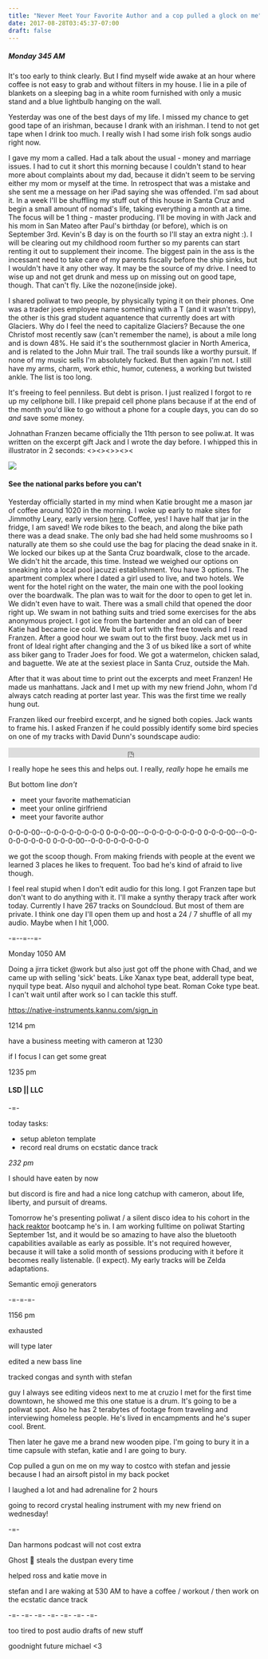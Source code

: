 ```yaml
---
title: "Never Meet Your Favorite Author and a cop pulled a glock on me"
date: 2017-08-28T03:45:37-07:00
draft: false
---
```



##### Monday 345 AM

It's too early to think clearly. But I find myself wide awake at an hour where coffee is not easy to grab and without filters in my house. I lie in a pile of blankets on a sleeping bag in a white room furnished with only a music stand and a blue lightbulb hanging on the wall.

Yesterday was one of the best days of my life. I missed my chance to get good tape of an irishman, because I drank with an irishman. I tend to not get tape when I drink too much. I really wish I had some irish folk songs audio right now.

I gave my mom a called. Had a talk about the usual - money and marriage issues. I had to cut it short this morning because I couldn't stand to hear more about complaints about my dad, because it didn't seem to be serving either my mom or myself at the time. In retrospect that was a mistake and she sent me a message on her iPad saying she was offended. I'm sad about it. In a week I'll be shuffling my stuff out of this house in Santa Cruz and begin a small amount of nomad's life, taking everything a month at a time. The focus will be 1 thing - master producing. I'll be moving in with Jack and his mom in San Mateo after Paul's birthday (or before), which is on September 3rd. Kevin's B day is on the fourth so I'll stay an extra night :). I will be clearing out my childhood room further so my parents can start renting it out to supplement their income. The biggest pain in the ass is the incessant need to take care of my parents fiscally before the ship sinks, but I wouldn't have it any other way. It may be the source of my drive. I need to wise up and not get drunk and mess up on missing out on good tape, though. That can't fly. Like the nozone(inside joke).

I shared poliwat to two people, by physically typing it on their phones. One was a trader joes employee name something with a T (and it wasn't trippy), the other is this grad student aquantence that currently does art with Glaciers. Why do I feel the need to capitalize Glaciers? Because the one Christof most recently saw (can't remember the name), is about a mile long and is down 48%. He said it's the southernmost glacier in North America, and is related to the John Muir trail. The trail sounds like a worthy pursuit. If none of my music sells I'm absolutely fucked. But then again I'm not. I still have my arms, charm, work ethic, humor, cuteness, a working but twisted ankle. The list is too long.

It's freeing to feel penniless. But debt is prison. I just realized I forgot to re up my cellphone bill. I like prepaid cell phone plans because if at the end of the month you'd like to go without a phone for a couple days, you can do so *and* save some money.

Johnathan Franzen became officially the 11th person to see poliw.at. It was written on the excerpt gift Jack and I wrote the day before. I whipped this in illustrator in 2 seconds: <><><>><><

<img src="/images/FREEBIRD.jpg"/>

#### See the national parks before you can't

Yesterday officially started in my mind when Katie brought me a mason jar of coffee around 1020 in the morning. I woke up early to make sites for Jimmothy Leary, early version [here](http://jimmothyleary.com). Coffee, yes! I have half that jar in the fridge, I am saved!
We rode bikes to the beach, and along the bike path there was a dead snake. The only bad she had held some mushrooms so I naturally ate them so she could use the bag for placing the dead snake in it. We locked our bikes up at the Santa Cruz boardwalk, close to the arcade. We didn't hit the arcade, this time. Instead we weighed our options on sneaking into a local pool jacuzzi establishment. You have 3 options. The apartment complex where I dated a girl used to live, and two hotels. We went for the hotel right on the water, the main one with the pool looking over the boardwalk. The plan was to wait for the door to open to get let in. We didn't even have to wait. There was a small child that opened the door right up. We swam in not bathing suits and tried some exercises for the abs anonymous project. I got ice from the bartender and an old can of beer Katie had became ice cold. We built a fort with the free towels and I read Franzen. After a good hour we swam out to the first buoy. Jack met us in front of Ideal right after changing and the 3 of us biked like a sort of white ass biker gang to Trader Joes for food. We got a watermelon, chicken salad, and baguette. We ate at the sexiest place in Santa Cruz, outside the Mah.

After that it was about time to print out the excerpts and meet Franzen! He made us manhattans. Jack and I met up with my new friend John, whom I'd always catch reading at porter last year. This was the first time we really hung out.

Franzen liked our freebird excerpt, and he signed both copies. Jack wants to frame his. I asked Franzen if he could possibly identify some bird species on one of my tracks with David Dunn's soundscape audio:

<iframe width="100%" height="20" scrolling="no" frameborder="no" src="https://w.soundcloud.com/player/?url=https%3A//api.soundcloud.com/tracks/338008344%3Fsecret_token%3Ds-Qj7gx&amp;color=ff5500&amp;inverse=false&amp;auto_play=false&amp;show_user=true"></iframe>

I really hope he sees this and helps out.
I really, *really* hope he emails me

But bottom line *don't*

- meet your favorite mathematician
- meet your online girlfriend
- meet your favorite author

0-0-0-00--0-0-0-0-0-0-0-0 0-0-0-00--0-0-0-0-0-0-0-0 0-0-0-00--0-0-0-0-0-0-0-0 0-0-0-00--0-0-0-0-0-0-0-0

we got the scoop though. From making friends with people at the event we learned 3 places he likes to frequent. Too bad he's kind of afraid to live though.

I feel real stupid when I don't edit audio for this long. I got Franzen tape but don't want to do anything with it. I'll make a synthy therapy track after work today. Currently I have 267 tracks on Soundcloud. But most of them are private. I think one day I'll open them up and host a 24 / 7 shuffle of all my audio. Maybe when I hit 1,000.


-=--=--=-


Monday 1050 AM

Doing a jirra ticket @work but also just got off the phone with Chad, and we came up with selling 'sick' beats. Like Xanax type beat, adderall type beat, nyquil type beat. Also nyquil and alchohol type beat. Roman Coke type beat. I can't wait until after work so I can tackle this stuff.

https://native-instruments.kannu.com/sign_in



1214 pm

have a business meeting with cameron at 1230

if I focus I can get some great




1235 pm

#### LSD || LLC

-=-

today tasks:

 - setup ableton template
 - record real drums on ecstatic dance track



*232 pm*

I should have eaten by now

but discord is fire and had a nice long catchup with cameron, about life, liberty, and pursuit of dreams.

Tomorrow he's presenting poliwat / a silent disco idea to his cohort in the [hack reaktor](https://www.hackreactor.com/) bootcamp he's in. I am working fulltime on poliwat Starting September 1st, and it would be so amazing to have also the bluetooth capabilities available as early as possible. It's not required however, because it will take a solid month of sessions producing with it before it becomes really listenable. (I expect). My early tracks will be Zelda adaptations.

Semantic emoji generators


-=-=-=-

1156 pm

exhausted

will type later

edited a new bass line

tracked congas and synth with stefan

guy I always see editing videos next to me at cruzio I met for the first time downtown, he showed me this one statue is a drum. It's going to be a poliwat spot. Also he has 2 terabytes of footage from traveling and interviewing homeless people. He's lived in encampments and he's super cool. Brent.

Then later he gave me a brand new wooden pipe. I'm going to bury it in a time capsule with stefan, katie and I are going to bury.


Cop pulled a gun on me on my way to costco with stefan and jessie because I had an airsoft pistol in my back pocket

I laughed a lot and had adrenaline for 2 hours


going to record crystal healing instrument with my new friend on wednesday!


-=-

Dan harmons podcast will not cost extra

Ghost 👻 steals the dustpan every time

helped ross and katie move in

stefan and I are waking at 530 AM to have a coffee / workout / then work on the ecstatic dance track

-=- -=- -=- -=- -=- -=- -=-

too tired to post audio drafts of new stuff

goodnight future michael <3 
